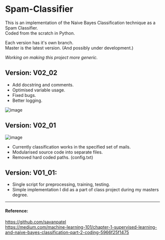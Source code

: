 # Spam-Classifier

This is an implementation of the Naive Bayes Classification technique as a Spam Classifier.    
Coded from the scratch in Python.

Each version has it's own branch.   
Master is the latest version. (And possibly under development.)    

_Working on making this project more generic._

## Version: V02_02    
- Add docstring and comments.
- Optimised variable usage.
- Fixed bugs.
- Better logging.

![image](https://user-images.githubusercontent.com/17706548/195998689-ddf8480f-d47f-4615-99c3-aa35f03fe411.png)


## Version: V02_01    

![image](https://user-images.githubusercontent.com/17706548/194677163-c0e0f80c-7a59-4b44-b6d5-da15e90ec888.png)


- Currently classification works in the specified set of mails.
- Modularised source code into separate files.
- Removed hard coded paths. (config.txt)

## Version: V01_01:
- Single script for preprocessing, training, testing. 
- Simple implementation I did as a part of class project during my masters degree.

___


#### Reference:
https://github.com/savanpatel    
https://medium.com/machine-learning-101/chapter-1-supervised-learning-and-naive-bayes-classification-part-2-coding-5966f25f1475
